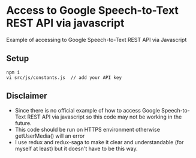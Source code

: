 # Access to Google Speech-to-Text REST API via javascript

Example of accessing to Google Speech-to-Text REST API via Javascript

## Setup

```
npm i
vi src/js/constants.js  // add your API key
```



## Disclaimer
- Since there is no official example of how to access Google Speech-to-Text REST API via javascript so this code may not be working in the future.
- This code should be run on HTTPS environment otherwise getUserMedia() will an error
- I use redux and redux-saga to make it clear and understandable (for myself at least) but it doesn't have to be this way.


